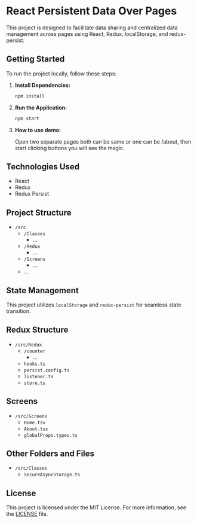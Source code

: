 # React Persistent Data Over Pages

This project is designed to facilitate data sharing and centralized data management across pages using React, Redux, localStorage, and redux-persist.

## Getting Started

To run the project locally, follow these steps:

1. **Install Dependencies:**

    ```bash
    npm install
    ```

2. **Run the Application:**

    ```bash
    npm start
    ```
3. **How to use demo:**
   
    Open two separate pages both can be same or one can be /about, then start clicking buttons you will see the magic.

## Technologies Used

- React
- Redux
- Redux Persist

## Project Structure

- `/src`
  - `/Classes`
    - ...
  - `/Redux`
    - ...
  - `/Screens`
    - ...
  - ...

## State Management

This project utilizes `localStorage` and `redux-persist` for seamless state transition.

## Redux Structure

- `/src/Redux`
  - `/counter`
    - ...
  - `hooks.ts`
  - `persist.config.ts`
  - `listener.ts`
  - `store.ts`

## Screens

- `/src/Screens`
  - `Home.tsx`
  - `About.tsx`
  - `globalProps.types.ts`

## Other Folders and Files

- `/src/Classes`
  - `SecureAsyncStorage.ts`

## License

This project is licensed under the MIT License. For more information, see the [LICENSE](LICENSE) file.
